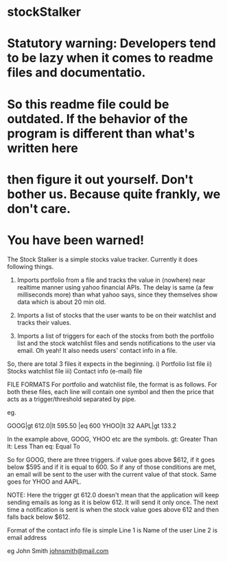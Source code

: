 # stockStalker
# Statutory warning: Developers tend to be lazy when it comes to readme files and documentatio.
# So this readme file could be outdated. If the behavior of the program is different than what's written here
# then figure it out yourself. Don't bother us. Because quite frankly, we don't care.
# You have been warned!

The Stock Stalker is a simple stocks value tracker. Currently it does following things.
1) Imports portfolio from a file and tracks the value in (nowhere) near realtime manner using yahoo financial APIs.
   The delay is same (a few milliseconds more) than what yahoo says, since they themselves show data
   which is about 20 min old.

2) Imports a list of stocks that the user wants to be on their watchlist and tracks their values.

3) Imports a list of triggers for each of the stocks from both the portfolio list and the stock watchlist files
   and sends notifications to the user via email. Oh yeah! It also needs users' contact info in a file.

So, there are total 3 files it expects in the beginning.
i) Portfolio list file
ii) Stocks watchlist file
iii) Contact info (e-mail) file

FILE FORMATS
For portfolio and watchlist file, the format is as follows.
For both these files, each line will contain one symbol and then the price that acts as a trigger/threshold
separated by pipe.

eg.

GOOG|gt 612.0|lt 595.50 |eq 600
YHOO|lt 32
AAPL|gt 133.2

In the example above, GOOG, YHOO etc are the symbols.
gt: Greater Than
lt: Less Than
eq: Equal To

So for GOOG, there are three triggers. if value goes above $612, if it goes below $595 and if it is equal to 600.
So if any of those conditions are met, an email will be sent to the user with the current value of that stock.
Same goes for YHOO and AAPL.

NOTE: Here the trigger gt 612.0 doesn't mean that the application will keep sending emails as long as it is below 612. It will
send it only once. The next time a notification is sent is when the stock value goes above 612 and then falls back below
$612.

Format of the contact info file is simple
Line 1 is Name of the user
Line 2 is email address

eg
John Smith
johnsmith@mail.com
